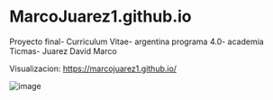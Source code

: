 # MarcoJuarez1.github.io
Proyecto final- Curriculum Vitae- argentina programa 4.0- academia Ticmas- Juarez David Marco


Visualizacion: https://marcojuarez1.github.io/

![image](https://user-images.githubusercontent.com/126628936/226778615-07fddc44-b21b-4c0e-97e4-aff086a7c0ad.png)
